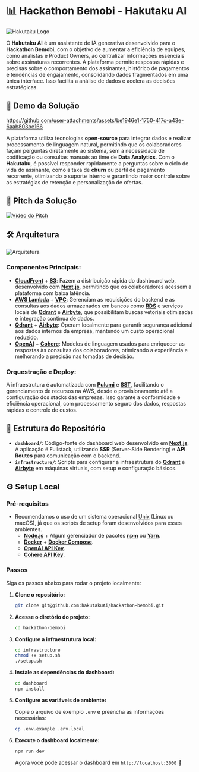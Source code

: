 # 📊 Hackathon Bemobi - Hakutaku AI

![Hakutaku Logo](https://github.com/user-attachments/assets/754ee7ce-a5ca-40d5-8110-381280d4e89c)

O **Hakutaku AI** é um assistente de IA generativa desenvolvido para o **Hackathon Bemobi**, com o objetivo de aumentar a eficiência de equipes, como analistas e Product Owners, ao centralizar informações essenciais sobre assinaturas recorrentes. A plataforma permite respostas rápidas e precisas sobre o comportamento dos assinantes, histórico de pagamentos e tendências de engajamento, consolidando dados fragmentados em uma única interface. Isso facilita a análise de dados e acelera as decisões estratégicas.

## 🚀 Demo da Solução

https://github.com/user-attachments/assets/be1946e1-1750-417c-a43e-6aab803be166

A plataforma utiliza tecnologias **open-source** para integrar dados e realizar processamento de linguagem natural, permitindo que os colaboradores façam perguntas diretamente ao sistema, sem a necessidade de codificação ou consultas manuais ao time de **Data Analytics**. Com o **Hakutaku**, é possível responder rapidamente a perguntas sobre o ciclo de vida do assinante, como a taxa de **churn** ou perfil de pagamento recorrente, otimizando o suporte interno e garantindo maior controle sobre as estratégias de retenção e personalização de ofertas.

## 🎤 Pitch da Solução

[![Vídeo do Pitch](https://img.youtube.com/vi/sxFaeHuzLio/0.jpg)](https://www.youtube.com/watch?v=sxFaeHuzLio)

## 🛠 Arquitetura

![Arquitetura](https://github.com/user-attachments/assets/c22fca78-d285-45d3-8f97-4836ece8edba)

### Componentes Principais:

-   **[CloudFront](https://aws.amazon.com/cloudfront/)** + **[S3](https://aws.amazon.com/s3/)**: Fazem a distribuição rápida do dashboard web, desenvolvido com **[Next.js](https://nextjs.org/)**, permitindo que os colaboradores acessem a plataforma com baixa latência.
-   **[AWS Lambda](https://aws.amazon.com/lambda/)** + **[VPC](https://aws.amazon.com/vpc/)**: Gerenciam as requisições do backend e as consultas aos dados armazenados em bancos como **[RDS](https://aws.amazon.com/rds/)** e serviços locais de **[Qdrant](https://qdrant.tech/)** e **[Airbyte](https://airbyte.com/)**, que possibilitam buscas vetoriais otimizadas e integração contínua de dados.
-   **[Qdrant](https://qdrant.tech/)** + **[Airbyte](https://airbyte.com/)**: Operam localmente para garantir segurança adicional aos dados internos da empresa, mantendo um custo operacional reduzido.
-   **[OpenAI](https://openai.com/)** + **[Cohere](https://cohere.com/)**: Modelos de linguagem usados para enriquecer as respostas às consultas dos colaboradores, otimizando a experiência e melhorando a precisão nas tomadas de decisão.

### Orquestração e Deploy:

A infraestrutura é automatizada com **[Pulumi](https://www.pulumi.com/)** e **[SST](https://sst.dev/)**, facilitando o gerenciamento de recursos na AWS, desde o provisionamento até a configuração dos stacks das empresas. Isso garante a conformidade e eficiência operacional, com processamento seguro dos dados, respostas rápidas e controle de custos.

## 📁 Estrutura do Repositório

-   **`dashboard/`**: Código-fonte do dashboard web desenvolvido em **[Next.js](https://nextjs.org/)**. A aplicação é Fullstack, utilizando **SSR** (Server-Side Rendering) e **API Routes** para comunicação com o backend.
-   **`infrastructure/`**: Scripts para configurar a infraestrutura do **[Qdrant](https://qdrant.tech/)** e **[Airbyte](https://airbyte.com/)** em máquinas virtuais, com setup e configuração básicos.

## ⚙️ Setup Local

### Pré-requisitos

-   Recomendamos o uso de um sistema operacional [Unix](https://en.wikipedia.org/wiki/Unix) (Linux ou macOS), já que os scripts de setup foram desenvolvidos para esses ambientes.
    -   **[Node.js](https://nodejs.org/)** + Algum gerenciador de pacotes **[npm](https://www.npmjs.com/)** ou **[Yarn](https://yarnpkg.com/)**.
    -   **[Docker](https://www.docker.com/)** + **[Docker Compose](https://docs.docker.com/compose/)**.
    -   **[OpenAI API Key](https://platform.openai.com/docs/guides/authentication)**.
    -   **[Cohere API Key](https://cohere.com/)**.

### Passos

Siga os passos abaixo para rodar o projeto localmente:

1. **Clone o repositório:**

    ```bash
    git clone git@github.com:hakutakuAi/hackathon-bemobi.git
    ```

2. **Acesse o diretório do projeto:**

    ```bash
    cd hackathon-bemobi
    ```

3. **Configure a infraestrutura local:**

    ```bash
    cd infrastructure
    chmod +x setup.sh
    ./setup.sh
    ```

4. **Instale as dependências do dashboard:**

    ```bash
    cd dashboard
    npm install
    ```

5. **Configure as variáveis de ambiente:**

    Copie o arquivo de exemplo `.env` e preencha as informações necessárias:

    ```bash
    cp .env.example .env.local
    ```

6. **Execute o dashboard localmente:**

    ```bash
    npm run dev
    ```

    Agora você pode acessar o dashboard em `http://localhost:3000` 🎉
